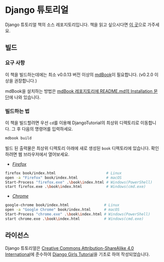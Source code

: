 # Django 튜토리얼

Django 튜토리얼 책의 소스 레포지토리입니다. 책을 읽고 싶으시다면 [이 곳](https://oslint.github.io/books/DjangoTutorial)으로 가주세요.

## 빌드

### 요구 사항

이 책을 빌드하는데에는 최소 v0.0.13 버전 이상의 [mdBook](https://github.com/rust-lang-nursery/mdBook)이 필요합니다. (v0.2.0 이상을 권장합니다.)

mdBook을 설치하는 방법은 [mdBook 레포지토리에 README.md의 Installation 문단](https://github.com/rust-lang-nursery/mdBook/blob/master/README.md#installation)에 나와 있습니다.

### 빌드하는 법

이 책을 빌드할려면 우선 `cd`를 이용해 DjangoTutorial의 최상위 디렉토리로 이동합니다. 그 후 다음의 명령어를 입력하세요.

```bash
mdbook build
```

빌드 된 출력물은 최상위 디렉토리 아래에 새로 생성된 `book` 디렉토리에 있습니다. 확인하려면 웹 브라우저에서 열어보세요.

- *[Firefox](https://mozilla.org/firefox/new/)*

```bash
firefox book/index.html                       # Linux
open -a "Firefox" book/index.html             # macOS
Start-Process "firefox.exe" .\book\index.html # Windows(PowerShell)
start firefox.exe .\book\index.html           # Windows(cmd.exe)
```

- *[Chrome](https://www.google.com/chrome/)*

``` bash
google-chrome book/index.html                # Linux
open -a "Google Chrome" book/index.html      # macOS
Start-Process "chrome.exe" .\book\index.html # Windows(PowerShell)
start chrome.exe .\book\index.html           # Windows(cmd.exe)
```

## 라이선스

Django 튜토리얼은 [Creative Commons Attribution-ShareAlike 4.0 International](https://creativecommons.org/licenses/by-sa/4.0/)에 준수하여 [Django Girls Tutorial](https://github.com/DjangoGirls/tutorial)을 기초로 하여 작성되었습니다.